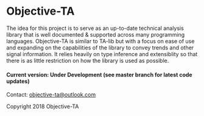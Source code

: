 # Objective-TA                                                                       

The idea for this project is to serve as an up-to-date technical analysis library that is well documented & supported across many programming languages. Objective-TA is similar to TA-lib but with a focus on ease of use and expanding on the capabilities of the library to convey trends and other signal information. It relies heavily on type inference and extensiblity so that there is as little restriction on how the library is used as possible.

#### Current version: Under Development (see master branch for latest code updates)

Contact: objective-ta@outlook.com

Copyright 2018 Objective-TA
